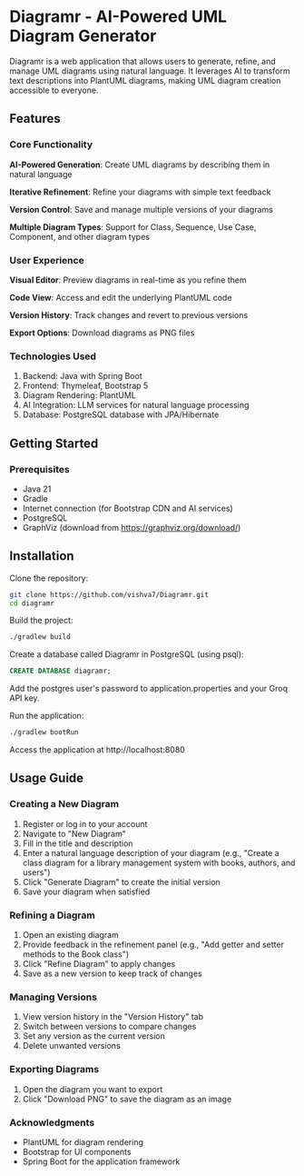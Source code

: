# Diagramr - AI-Powered UML Diagram Generator

Diagramr is a web application that allows users to generate, refine, and manage UML diagrams using natural language. It leverages AI to transform text descriptions into PlantUML diagrams, making UML diagram creation accessible to everyone.

## Features

### Core Functionality

**AI-Powered Generation**: Create UML diagrams by describing them in natural language

**Iterative Refinement**: Refine your diagrams with simple text feedback

**Version Control**: Save and manage multiple versions of your diagrams

**Multiple Diagram Types**: Support for Class, Sequence, Use Case, Component, and other diagram types

### User Experience

**Visual Editor**: Preview diagrams in real-time as you refine them

**Code View**: Access and edit the underlying PlantUML code

**Version History**: Track changes and revert to previous versions

**Export Options**: Download diagrams as PNG files

### Technologies Used

1. Backend: Java with Spring Boot
2. Frontend: Thymeleaf, Bootstrap 5
3. Diagram Rendering: PlantUML
4. AI Integration: LLM services for natural language processing
5. Database: PostgreSQL database with JPA/Hibernate

## Getting Started

### Prerequisites

- Java 21
- Gradle
- Internet connection (for Bootstrap CDN and AI services)
- PostgreSQL
- GraphViz (download from https://graphviz.org/download/)

## Installation

Clone the repository:

```bash
git clone https://github.com/vishva7/Diagramr.git
cd diagramr
```

Build the project:

```bash
./gradlew build
```

Create a database called Diagramr in PostgreSQL (using psql):

```sql
CREATE DATABASE diagramr;
```

Add the postgres user's password to application.properties and your Groq API key.

Run the application:

```bash
./gradlew bootRun
```

Access the application at http://localhost:8080

## Usage Guide

### Creating a New Diagram

1. Register or log in to your account
2. Navigate to "New Diagram"
3. Fill in the title and description
4. Enter a natural language description of your diagram (e.g., "Create a class diagram for a library management system with books, authors, and users")
5. Click "Generate Diagram" to create the initial version
6. Save your diagram when satisfied

### Refining a Diagram

1. Open an existing diagram
2. Provide feedback in the refinement panel (e.g., "Add getter and setter methods to the Book class")
3. Click "Refine Diagram" to apply changes
4. Save as a new version to keep track of changes

### Managing Versions

1. View version history in the "Version History" tab
2. Switch between versions to compare changes
3. Set any version as the current version
4. Delete unwanted versions

### Exporting Diagrams

1. Open the diagram you want to export
2. Click "Download PNG" to save the diagram as an image

### Acknowledgments

- PlantUML for diagram rendering
- Bootstrap for UI components
- Spring Boot for the application framework
